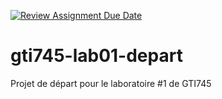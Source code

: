 [![Review Assignment Due Date](https://classroom.github.com/assets/deadline-readme-button-22041afd0340ce965d47ae6ef1cefeee28c7c493a6346c4f15d667ab976d596c.svg)](https://classroom.github.com/a/vz0gTGLC)
# gti745-lab01-depart
Projet de départ pour le laboratoire #1 de GTI745
